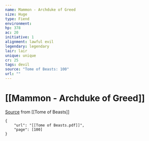 ```yaml
---
name: Mammon - Archduke of Greed
size: Huge
type: Fiend
environment: 
hp: 378
ac: 20
initiative: 1
alignment: lawful evil
legendary: legendary
lair: lair
unique: unique
cr: 25
tags: devil
source: "Tome of Beasts: 100"
url: ""
---
```

# [[Mammon - Archduke of Greed]]

[Source](zotero://open-pdf/library/items/ULEQWHJM?page=100) from [[Tome of Beasts]]

```pdf
{
	"url": "[[Tome of Beasts.pdf]]",
	"page": [100]
}
```

